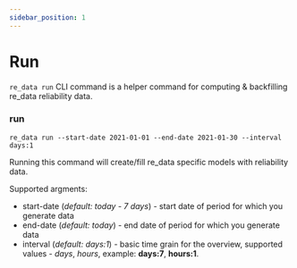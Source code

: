 ```yaml
---
sidebar_position: 1
---
```


# Run

`re_data run` CLI command is a helper command for computing & backfilling re_data reliability data.

### run
```
re_data run --start-date 2021-01-01 --end-date 2021-01-30 --interval days:1
```

Running this command will create/fill re_data specific models with reliability data.

Supported argments:
- start-date (*default: today - 7 days*) - start date of period for which you generate data
- end-date (*default: today*) - end date of period for which you generate data
- interval (*default: days:1*) - basic time grain for the overview, supported values - *days*, *hours*, example: **days:7**, **hours:1**.
